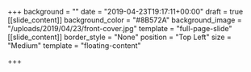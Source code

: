 +++
background = ""
date = "2019-04-23T19:17:11+00:00"
draft = true
[[slide_content]]
background_color = "#8B572A"
background_image = "/uploads/2019/04/23/front-cover.jpg"
template = "full-page-slide"
[[slide_content]]
border_style = "None"
position = "Top Left"
size = "Medium"
template = "floating-content"

+++
